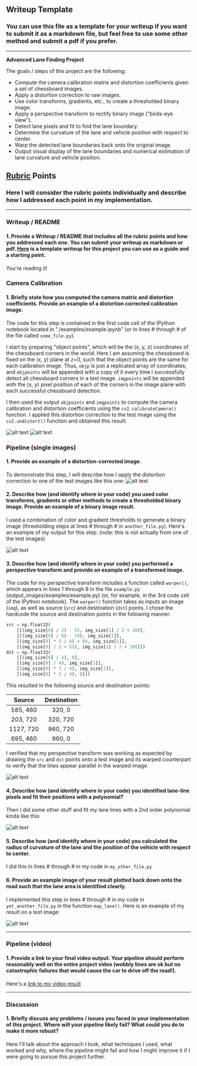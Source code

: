 ## Writeup Template

### You can use this file as a template for your writeup if you want to submit it as a markdown file, but feel free to use some other method and submit a pdf if you prefer.

---

**Advanced Lane Finding Project**

The goals / steps of this project are the following:

* Compute the camera calibration matrix and distortion coefficients given a set of chessboard images.
* Apply a distortion correction to raw images.
* Use color transforms, gradients, etc., to create a thresholded binary image.
* Apply a perspective transform to rectify binary image ("birds-eye view").
* Detect lane pixels and fit to find the lane boundary.
* Determine the curvature of the lane and vehicle position with respect to center.
* Warp the detected lane boundaries back onto the original image.
* Output visual display of the lane boundaries and numerical estimation of lane curvature and vehicle position.

[//]: # (Image References)

[image1]: ./output_images/hsv1.jpg "HSV 1"
[image2]: ./output_images/hsv2.jpg "HSV 2"
[image3]: ./output_images/hsv3.jpg "HSV 3"
[image4]: ./output_images/hsv4.jpg "HSV 4"
[image5]: ./output_images/hsv5.jpg "HSV 5"
[image6]: ./output_images/hsv6.jpg "HSV 6"
[image7]: ./output_images/hls1.jpg "HLS 1"
[image8]: ./output_images/hls2.jpg "HLS 2"
[image9]: ./output_images/hls3.jpg "HLS 3"
[image10]: ./output_images/hls4.jpg "HLS 4"
[image11]: ./output_images/hls5.jpg "HLS 5"
[image12]: ./output_images/hls6.jpg "HLS 6"
[image13]: ./output_images/bgr1.jpg "BGR 1"
[image14]: ./output_images/bgr2.jpg "BGR 2"
[image15]: ./output_images/bgr3.jpg "BGR 3"
[image16]: ./output_images/bgr4.jpg "BGR 4"
[image17]: ./output_images/bgr5.jpg "BGR 5"
[image18]: ./output_images/bgr6.jpg "BGR 6"
[image19]: ./output_images/undistort_image.jpg "Undistorted image"
[image20]: ./output_images/undistort_road_image.jpg "Undistorted road image"
[image21]: ./output_images/yellow_lane1.jpg "Yellow Lane 1"
[image22]: ./output_images/yellow_lane2.jpg "Yellow Lane 2"
[image23]: ./output_images/yellow_lane3.jpg "Yellow Lane 3"
[image24]: ./output_images/yellow_lane4.jpg "Yellow Lane 4"
[image25]: ./output_images/yellow_lane5.jpg "Yellow Lane 5"
[image26]: ./output_images/yellow_lane6.jpg "Yellow Lane 6"
[image27]: ./output_images/white_lane1.jpg "White Lane 1"
[image28]: ./output_images/white_lane2.jpg "White Lane 2"
[image29]: ./output_images/white_lane3.jpg "White Lane 3"
[image30]: ./output_images/white_lane4.jpg "White Lane 4"
[image31]: ./output_images/white_lane5.jpg "White Lane 5"
[image32]: ./output_images/white_lane6.jpg "White Lane 6"
[image33]: ./output_images/yellow_and_white1.jpg "Yellow and White Lane 1"
[image34]: ./output_images/yellow_and_white2.jpg "Yellow and White Lane 2"
[image35]: ./output_images/yellow_and_white3.jpg "Yellow and White Lane 3"
[image36]: ./output_images/yellow_and_white4.jpg "Yellow and White Lane 4"
[image37]: ./output_images/yellow_and_white5.jpg "Yellow and White Lane 5"
[image38]: ./output_images/yellow_and_white6.jpg "Yellow and White Lane 6"
[image39]: ./output_images/sobelx1.jpg "Sobel X 1"
[image40]: ./output_images/sobelx2.jpg "Sobel X 2"
[image41]: ./output_images/sobelx3.jpg "Sobel X 3"
[image42]: ./output_images/sobelx4.jpg "Sobel X 4"
[image43]: ./output_images/sobelx5.jpg "Sobel X 5"
[image44]: ./output_images/sobelx6.jpg "Sobel X 6"
[image45]: ./output_images/sobel_dir1.jpg "Sobel Direction 1"
[image46]: ./output_images/sobel_dir2.jpg "Sobel Direction 2"
[image47]: ./output_images/sobel_dir3.jpg "Sobel Direction 3"
[image48]: ./output_images/sobel_dir4.jpg "Sobel Direction 4"
[image49]: ./output_images/sobel_dir5.jpg "Sobel Direction 5"
[image50]: ./output_images/sobel_dir6.jpg "Sobel Direction 6"
[image51]: ./output_images/comb_grad1.jpg "Combined Gradient 1"
[image52]: ./output_images/comb_grad2.jpg "Combined Gradient 2"
[image53]: ./output_images/comb_grad3.jpg "Combined Gradient 3"
[image54]: ./output_images/comb_grad4.jpg "Combined Gradient 4"
[image55]: ./output_images/comb_grad5.jpg "Combined Gradient 5"
[image56]: ./output_images/comb_grad6.jpg "Combined Gradient 6"
[image57]: ./output_images/bin_img1.jpg "Binary 1"
[image58]: ./output_images/bin_img2.jpg "Binary 2"
[image59]: ./output_images/bin_img3.jpg "Binary 3"
[image60]: ./output_images/bin_img4.jpg "Binary 4"
[image61]: ./output_images/bin_img5.jpg "Binary 5"
[image62]: ./output_images/bin_img6.jpg "Binary 6"
[image63]: ./output_images/vertices.jpg "Vertices"
[image64]: ./output_images/warped.jpg "Warped"
[image65]: ./output_images/warped2.jpg "Warped2"
[image66]: ./output_images/region_road_image1.jpg "Region 1"
[image67]: ./output_images/region_road_image2.jpg "Region 2"
[image68]: ./output_images/region_road_image3.jpg "Region 3"
[image69]: ./output_images/region_road_image4.jpg "Region 4"
[image70]: ./output_images/region_road_image5.jpg "Region 5"
[image71]: ./output_images/region_road_image6.jpg "Region 6"
[image72]: ./output_images/lanes_image1.jpg "Lanes 1"
[image73]: ./output_images/lanes_image2.jpg "Lanes 2"
[image74]: ./output_images/lanes_image3.jpg "Lanes 3"
[image75]: ./output_images/lanes_image4.jpg "Lanes 4"
[image76]: ./output_images/lanes_image5.jpg "Lanes 5"
[image77]: ./output_images/lanes_image6.jpg "Lanes 6"
[image78]: ./output_images/warped_binary_image1.jpg "Warped Binary 1"
[image79]: ./output_images/warped_binary_image2.jpg "Warped Binary 2"
[image80]: ./output_images/warped_binary_image3.jpg "Warped Binary 3"
[image81]: ./output_images/warped_binary_image4.jpg "Warped Binary 4"
[image82]: ./output_images/warped_binary_image5.jpg "Warped Binary 5"
[image83]: ./output_images/warped_binary_image6.jpg "Warped Binary 6"
[video1]: ./project_video.mp4 "Video"

## [Rubric](https://review.udacity.com/#!/rubrics/571/view) Points

### Here I will consider the rubric points individually and describe how I addressed each point in my implementation.  

---

### Writeup / README

#### 1. Provide a Writeup / README that includes all the rubric points and how you addressed each one.  You can submit your writeup as markdown or pdf.  [Here](https://github.com/udacity/CarND-Advanced-Lane-Lines/blob/master/writeup_template.md) is a template writeup for this project you can use as a guide and a starting point.  

You're reading it!

### Camera Calibration

#### 1. Briefly state how you computed the camera matrix and distortion coefficients. Provide an example of a distortion corrected calibration image.

The code for this step is contained in the first code cell of the IPython notebook located in "./examples/example.ipynb" (or in lines # through # of the file called `some_file.py`).  

I start by preparing "object points", which will be the (x, y, z) coordinates of the chessboard corners in the world. Here I am assuming the chessboard is fixed on the (x, y) plane at z=0, such that the object points are the same for each calibration image.  Thus, `objp` is just a replicated array of coordinates, and `objpoints` will be appended with a copy of it every time I successfully detect all chessboard corners in a test image.  `imgpoints` will be appended with the (x, y) pixel position of each of the corners in the image plane with each successful chessboard detection.  

I then used the output `objpoints` and `imgpoints` to compute the camera calibration and distortion coefficients using the `cv2.calibrateCamera()` function.  I applied this distortion correction to the test image using the `cv2.undistort()` function and obtained this result: 

![alt text][image19]
![alt text][image20]
### Pipeline (single images)

#### 1. Provide an example of a distortion-corrected image.

To demonstrate this step, I will describe how I apply the distortion correction to one of the test images like this one:
![alt text][image2]

#### 2. Describe how (and identify where in your code) you used color transforms, gradients or other methods to create a thresholded binary image.  Provide an example of a binary image result.

I used a combination of color and gradient thresholds to generate a binary image (thresholding steps at lines # through # in `another_file.py`).  Here's an example of my output for this step.  (note: this is not actually from one of the test images)

![alt text][image3]

#### 3. Describe how (and identify where in your code) you performed a perspective transform and provide an example of a transformed image.

The code for my perspective transform includes a function called `warper()`, which appears in lines 1 through 8 in the file `example.py` (output_images/examples/example.py) (or, for example, in the 3rd code cell of the IPython notebook).  The `warper()` function takes as inputs an image (`img`), as well as source (`src`) and destination (`dst`) points.  I chose the hardcode the source and destination points in the following manner:

```python
src = np.float32(
    [[(img_size[0] / 2) - 55, img_size[1] / 2 + 100],
    [((img_size[0] / 6) - 10), img_size[1]],
    [(img_size[0] * 5 / 6) + 60, img_size[1]],
    [(img_size[0] / 2 + 55), img_size[1] / 2 + 100]])
dst = np.float32(
    [[(img_size[0] / 4), 0],
    [(img_size[0] / 4), img_size[1]],
    [(img_size[0] * 3 / 4), img_size[1]],
    [(img_size[0] * 3 / 4), 0]])
```

This resulted in the following source and destination points:

| Source        | Destination   | 
|:-------------:|:-------------:| 
| 585, 460      | 320, 0        | 
| 203, 720      | 320, 720      |
| 1127, 720     | 960, 720      |
| 695, 460      | 960, 0        |

I verified that my perspective transform was working as expected by drawing the `src` and `dst` points onto a test image and its warped counterpart to verify that the lines appear parallel in the warped image.

![alt text][image4]

#### 4. Describe how (and identify where in your code) you identified lane-line pixels and fit their positions with a polynomial?

Then I did some other stuff and fit my lane lines with a 2nd order polynomial kinda like this:

![alt text][image5]

#### 5. Describe how (and identify where in your code) you calculated the radius of curvature of the lane and the position of the vehicle with respect to center.

I did this in lines # through # in my code in `my_other_file.py`

#### 6. Provide an example image of your result plotted back down onto the road such that the lane area is identified clearly.

I implemented this step in lines # through # in my code in `yet_another_file.py` in the function `map_lane()`.  Here is an example of my result on a test image:

![alt text][image6]

---

### Pipeline (video)

#### 1. Provide a link to your final video output.  Your pipeline should perform reasonably well on the entire project video (wobbly lines are ok but no catastrophic failures that would cause the car to drive off the road!).

Here's a [link to my video result](./project_video.mp4)

---

### Discussion

#### 1. Briefly discuss any problems / issues you faced in your implementation of this project.  Where will your pipeline likely fail?  What could you do to make it more robust?

Here I'll talk about the approach I took, what techniques I used, what worked and why, where the pipeline might fail and how I might improve it if I were going to pursue this project further.  
